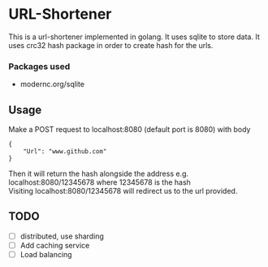 # URL-Shortener

This is a url-shortener implemented in golang. It uses sqlite to store data. It uses crc32 hash package in order to create hash for the urls.  

### Packages used
- modernc.org/sqlite

## Usage

Make a POST request to localhost:8080 (default port is 8080) with body
``` 
{
    "Url": "www.github.com"
}
```

Then it will return the hash alongside the address e.g. localhost:8080/12345678 where 12345678 is the hash  
Visiting localhost:8080/12345678 will redirect us to the url provided.  

## TODO
- [ ] distributed, use sharding
- [ ] Add caching service
- [ ] Load balancing
